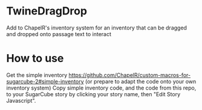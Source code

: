 # TwineDragDrop
Add to ChapelR's inventory system for an inventory that can be dragged and dropped onto passage text to interact

# How to use
Get the simple inventory https://github.com/ChapelR/custom-macros-for-sugarcube-2#simple-inventory (or prepare to adapt the code onto your own inventory system)
Copy simple inventory code, and the code from this repo, to your SugarCube story by clicking your story name, then "Edit Story Javascript".
